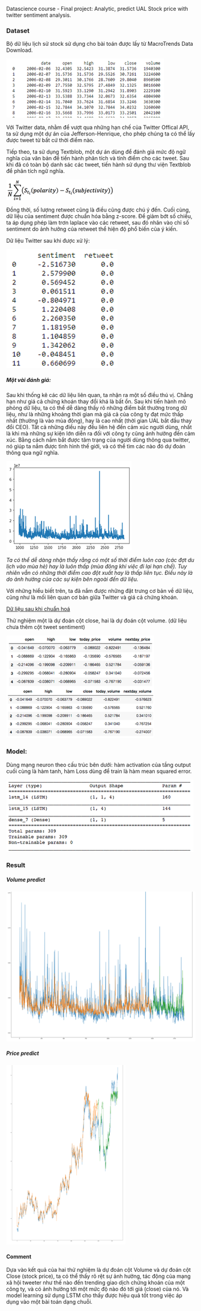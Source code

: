 Datascience course - Final project: Analytic, predict UAL Stock price with twitter sentiment analysis.

### Dataset 	

Bộ dữ liệu lịch sử stock sử dụng cho bài toán được lấy từ MacroTrends Data Download.

![](screenshoot/1.png)

Với Twitter data, nhằm để vượt qua những hạn chế của Twitter Offical API,  ta sử dụng một dự án của Jefferson-Henrique, cho phép chúng ta có thể lấy được tweet từ bất cứ thời điểm nào.

Tiếp theo, ta sử dụng Textblob, một dự án dùng để đánh giá mức độ ngữ nghĩa của văn bản để tiến hành phân tích và tính điểm cho các tweet. Sau khi đã có toàn bộ danh sác các tweet, tiến hành sử dụng thư viện Textblob để phân tích ngữ nghĩa. 

![](screenshoot/2.png)

Đồng thời, số lượng retweet cũng là điều cũng được chú ý đến. Cuối cùng, dữ liệu của sentiment được chuẩn hóa bằng z-score. Để giảm bớt số chiều, ta áp dụng phép làm trơn laplace vào các retweet, sau đó nhân vào chỉ số sentiment do ảnh hưởng của retweet thể hiện độ phổ biến của ý kiến.

Dữ liệu Twitter sau khi được xử lý:

![](screenshoot/3.png)

##### Một vài đánh giá:

Sau khi thống kê các dữ liệu liên quan, ta nhận ra một số điều thú vị. Chẳng hạn như giá cả chứng khoán thay đổi khá là bất ổn. Sau khi tiến hành mô phỏng dữ liệu, ta có thể dễ dàng thấy rõ những điểm bất thường trong dữ liệu, như là những khoảng thời gian mà giá cả của công ty đạt mức thấp nhất (thường là vào mùa đông), hay là cao nhất (thời gian UAL bắt đầu thay đổi CEO). Tất cả những điều này đều liên hệ đến cảm xúc người dùng, nhất là khi mà những sự kiện lớn diễn ra đối với công ty cũng ảnh hưởng đến cảm xúc. Bằng cách nắm bắt được tâm trạng của người dùng thông qua twitter, nó giúp ta nắm được tình hình thế giới, và có thể tìm các nào đó dự đoán thông qua ngữ nghĩa.

![](screenshoot/6.png)

*Ta có thể dễ dàng nhận thấy rằng có một số thời điểm luôn cao (các đợt du lịch vào mùa hè) hay là*
*luôn thấp (mùa đông khi việc đi lại hạn chế). Tuy nhiên vẫn có những thời điểm cao đột xuất hay là*
*thấp liên tục. Điều này là do ảnh hưởng của các sự kiện bên ngoài đến dữ liệu.*

Với những hiểu biết trên, ta đã nắm được những đặt trưng cơ bản về dữ liệu, cũng như là mối liên quan
cơ bản giữa Twitter và giá cả chứng khoán.

<u>Dữ liệu sau khi chuẩn hoá</u>

Thử nghiệm một là dự đoán cột close, hai là dự đoán cột volume. (dữ liệu chưa thêm cột tweet
sentiment)

![](screenshoot/7.png)

### Model: 	

Dùng mạng neuron theo cấu trúc bên dưới: hàm activation của tầng output cuối cùng là hàm tanh, hàm Loss dùng để train là hàm mean squared error.

![](screenshoot/8.png)

### Result 	

##### Volume predict 	

![](screenshoot/9.png)

##### Price predict 	

![](screenshoot/10.png)



#### Comment 	

Dựa vào kết quả của hai thử nghiệm là dự đoán cột Volume và dự đoán cột Close (stock price), ta có thể thấy rõ rệt sự ảnh hưởng, tác động của mạng xã hội tweeter như thế nào đến trending giao dịch chứng khoán của một công ty, và có ảnh hưởng tới một mức độ nào đó tới giá (close) của nó. Và model learning sử dụng LSTM cho thấy được hiệu quả tốt trong việc áp dụng vào một bài toán dạng chuỗi.
